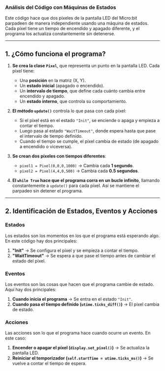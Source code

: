 ### **Análisis del Código con Máquinas de Estados**  

Este código hace que dos píxeles de la pantalla LED del Micro:bit parpadeen de manera independiente usando una máquina de estados. Cada píxel tiene un tiempo de encendido y apagado diferente, y el programa los actualiza constantemente sin detenerse.  

---

## **1. ¿Cómo funciona el programa?**  

1. **Se crea la clase `Pixel`**, que representa un punto en la pantalla LED. Cada píxel tiene:
   - Una **posición** en la matriz (X, Y).
   - Un **estado inicial** (apagado o encendido).
   - Un **intervalo de tiempo**, que define cada cuánto cambia entre encendido y apagado.
   - Un **estado interno**, que controla su comportamiento.  

2. **El método `update()`** controla lo que pasa con cada píxel:
   - Si el píxel está en el estado `"Init"`, se enciende o apaga y empieza a contar el tiempo.
   - Luego pasa al estado `"WaitTimeout"`, donde espera hasta que pase el intervalo de tiempo definido.  
   - Cuando el tiempo se cumple, el píxel cambia de estado (de apagado a encendido o viceversa).  

3. **Se crean dos píxeles con tiempos diferentes**:
   - `pixel1 = Pixel(0,0,0,1000)` → Cambia cada **1 segundo**.  
   - `pixel2 = Pixel(4,4,0,500)` → Cambia cada **0.5 segundos**.  

4. **El `while True` hace que el programa corra en un bucle infinito**, llamando constantemente a `update()` para cada píxel. Así se mantiene el parpadeo sin detener el programa.  

---

## **2. Identificación de Estados, Eventos y Acciones**  

### **Estados**  
Los estados son los momentos en los que el programa está esperando algo. En este código hay dos principales:  

1. **"Init"** → Se configura el píxel y se empieza a contar el tiempo.  
2. **"WaitTimeout"** → Se espera a que pase el tiempo antes de cambiar el estado del píxel.  

### **Eventos**  
Los eventos son las cosas que hacen que el programa cambie de estado. Aquí hay dos principales:  

1. **Cuando inicia el programa** → Se entra en el estado `"Init"`.  
2. **Cuando pasa el tiempo definido (`utime.ticks_diff()`)** → El píxel cambia de estado.  

### **Acciones**  
Las acciones son lo que el programa hace cuando ocurre un evento. En este caso:  

1. **Encender o apagar el píxel (`display.set_pixel()`)** → Se actualiza la pantalla LED.  
2. **Reiniciar el temporizador (`self.startTime = utime.ticks_ms()`)** → Se vuelve a contar el tiempo de espera.
